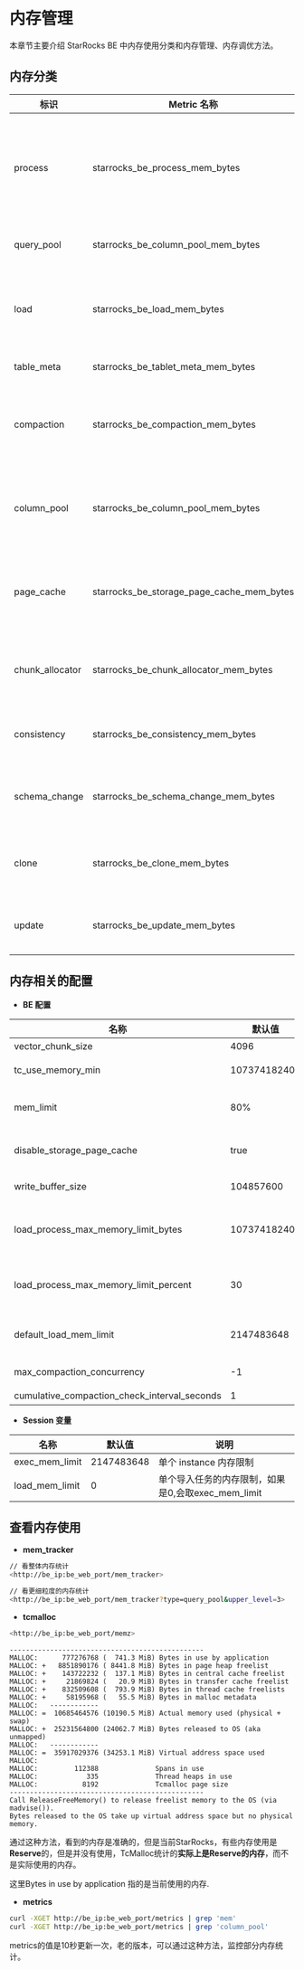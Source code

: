 # 内存管理

本章节主要介绍 StarRocks BE 中内存使用分类和内存管理、内存调优方法。

## 内存分类

| 标识 | Metric 名称 | 名称 | 说明 |
| --- | --- | --- | --- |
| process | starrocks_be_process_mem_bytes | BE 进程内存 | BE 当前实际使用的内存，不包含预留的空闲内存，默认软限为机器内存的 80%，转为硬限为机器内存的 90%|
| query_pool | starrocks_be_column_pool_mem_bytes | BE 查询层使用总内存  | 默认为 process 内存的 90%，不支持修改 |
| load | starrocks_be_load_mem_bytes | 导入使用的总内存 | 默认为 process 内存的 30%，超过限制会强制执行刷 MemTable 和反压逻辑 |
| table_meta | starrocks_be_tablet_meta_mem_bytes | 元数据总内存 | 内存大小没有限制 |
| compaction | starrocks_be_compaction_mem_bytes | 版本合并总内存 | 用于数据导入完成后的 Compaction，默认上限是 process 内存上限 |
| column_pool | starrocks_be_column_pool_mem_bytes | column pool 内存池 | 用于加速存储层数据读取的 Column Cache，默认上限是 process 内存上限 |
| page_cache | starrocks_be_storage_page_cache_mem_bytes | BE 存储层 page 缓存 | 默认关闭，在内存充裕并且有大量数据扫描的场景可以考虑打开，可以加速查询性能 |
| chunk_allocator | starrocks_be_chunk_allocator_mem_bytes | CPU per core 缓存 | 用于加速小块内存申请的 Cache，默认上限是 2G, 可以加速查询性能 |
| consistency | starrocks_be_consistency_mem_bytes | 定期一致性校验使用总内存 | 定期对 Tablet 涉及的数据计算 Checksum 使用的内存 |
| schema_change | starrocks_be_schema_change_mem_bytes | Schema Change 任务使用的总内存 | 默认单个 SchemaChange 任务的内存使用上限是 2G |
| clone | starrocks_be_clone_mem_bytes | Tablet Clone 任务使用的总内存 | 一般内存使用很小，默认没有限制 |
| update | starrocks_be_update_mem_bytes | 主键模型使用的总内存 | 默认上限是 process 内存的 60% |

## 内存相关的配置

* **BE 配置**

| 名称 |  默认值|   说明|  
 | --- | --- | --- |
| vector_chunk_size | 4096 | Chunk 行数 |
| tc_use_memory_min | 10737418240 | TCmalloc 最小保留内存，只有超过这个值，StarRocks才将空闲内存返还给操作系统|
| mem_limit | 80% | BE可以使用的机器总内存的比例，如果是BE单独部署的话，不需要配置，如果是和其它占用内存比较多的服务混合部署的话，要单独配置下 |
| disable_storage_page_cache | true |  是否打开StarRocks自有PageCachestorage_page_cache_limit0PageCache容量限制 |
| write_buffer_size | 104857600 |  单个MemTable内存中的容量限制超过这个限制要执行刷盘 |
| load_process_max_memory_limit_bytes | 107374182400 | 导入总内存限制min(mem_limit * load_process_max_memory_limit_percent, load_process_max_memory_limit_bytes)是实际可使用的导入内存限制到达这个限制，会触发刷盘逻辑 |
| load_process_max_memory_limit_percent | 30 | 导入总内存限制min(mem_limit * load_process_max_memory_limit_percent, load_process_max_memory_limit_bytes)是实际可使用的导入内存限制到达这个限制，会触发刷盘逻辑 |
| default_load_mem_limit | 2147483648 | 单个导入实例，接收端的内存限制到达这个限制，会触发刷盘逻辑当前，需要配合Session变量 load_mem_limit 的修改才能生效|
| max_compaction_concurrency | -1 | BaseCompaction + CumulativeCompaction的最大并发，-1表示不限制，0表示禁用 Compaction|
| cumulative_compaction_check_interval_seconds | 1 | Compaction Check 间隔时间|

* **Session 变量**

| 名称| 默认值| 说明|
|  --- |  --- | --- |
| exec_mem_limit| 2147483648| 单个 instance 内存限制|
| load_mem_limit| 0| 单个导入任务的内存限制，如果是0,会取exec_mem_limit|

## 查看内存使用

* **mem\_tracker**

~~~ bash
// 看整体内存统计
<http://be_ip:be_web_port/mem_tracker>

// 看更细粒度的内存统计
<http://be_ip:be_web_port/mem_tracker?type=query_pool&upper_level=3>
~~~

* **tcmalloc**

~~~ bash
<http://be_ip:be_web_port/memz>
~~~

~~~plain text
------------------------------------------------
MALLOC:      777276768 (  741.3 MiB) Bytes in use by application
MALLOC: +   8851890176 ( 8441.8 MiB) Bytes in page heap freelist
MALLOC: +    143722232 (  137.1 MiB) Bytes in central cache freelist
MALLOC: +     21869824 (   20.9 MiB) Bytes in transfer cache freelist
MALLOC: +    832509608 (  793.9 MiB) Bytes in thread cache freelists
MALLOC: +     58195968 (   55.5 MiB) Bytes in malloc metadata
MALLOC:   ------------
MALLOC: =  10685464576 (10190.5 MiB) Actual memory used (physical + swap)
MALLOC: +  25231564800 (24062.7 MiB) Bytes released to OS (aka unmapped)
MALLOC:   ------------
MALLOC: =  35917029376 (34253.1 MiB) Virtual address space used
MALLOC:
MALLOC:         112388              Spans in use
MALLOC:            335              Thread heaps in use
MALLOC:           8192              Tcmalloc page size
------------------------------------------------
Call ReleaseFreeMemory() to release freelist memory to the OS (via madvise()).
Bytes released to the OS take up virtual address space but no physical memory.
~~~

通过这种方法，看到的内存是准确的，但是当前StarRocks，有些内存使用是**Reserve**的，但是并没有使用，TcMalloc统计的**实际上是Reserve的内存**，而不是实际使用的内存。

这里Bytes in use by application 指的是当前使用的内存.

* **metrics**

~~~bash
curl -XGET http://be_ip:be_web_port/metrics | grep 'mem'
curl -XGET http://be_ip:be_web_port/metrics | grep 'column_pool'
~~~

metrics的值是10秒更新一次，老的版本，可以通过这种方法，监控部分内存统计。
